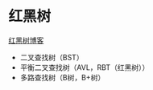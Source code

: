 # 红黑树

[红黑树博客](https://www.cnblogs.com/yyxt/p/4983967.html)

* 二叉查找树（BST）
* 平衡二叉查找树（AVL，RBT（红黑树））
* 多路查找树（B树，B+树）
